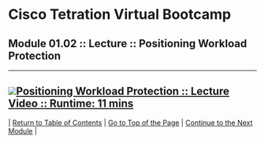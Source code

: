 # Cisco Tetration Virtual Bootcamp  


## Module 01.02 :: Lecture :: Positioning Workload Protection

---
<a href="https://deftcon-tetration-virtual-bootcamp.s3.us-east-2.amazonaws.com/lectures/Module_01.02__Lecture__Positioning_Workload_Protection.mp4" style="font-weight:bold"><img src="https://tetration.guru/bootcamp/diagrams/images/video_icon_mini.png">Positioning Workload Protection :: Lecture Video :: Runtime: 11 mins</a>
---  
  
  
| [Return to Table of Contents](https://tetration.guru/bootcamp/) | [Go to Top of the Page](README.md) | [Continue to the Next Module](../module_02/) |